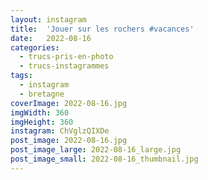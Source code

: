 ```yaml
---
layout: instagram
title:  'Jouer sur les rochers #vacances'
date:   2022-08-16
categories: 
  - trucs-pris-en-photo
  - trucs-instagrammes
tags:
  - instagram
  - bretagne
coverImage: 2022-08-16.jpg
imgWidth: 360
imgHeight: 360
instagram: ChVglzQIXDe
post_image: 2022-08-16.jpg
post_image_large: 2022-08-16_large.jpg
post_image_small: 2022-08-16_thumbnail.jpg
---
```



